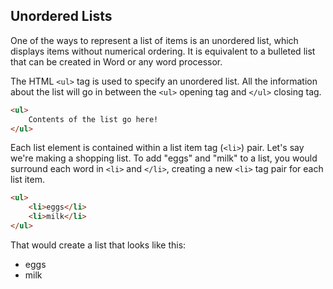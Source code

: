 ## Unordered Lists

One of the ways to represent a list of items is an unordered list, which displays items without numerical ordering. It is equivalent to a bulleted list that can be created in Word or any word processor.

The HTML `<ul>` tag is used to specify an unordered list. All the information about the list will go in between the `<ul>` opening tag and `</ul>` closing tag. 

```html
<ul>
    Contents of the list go here!
</ul>
```



Each list element is contained within a list item tag (`<li>`) pair. Let's say we're making a shopping list. To add "eggs" and "milk" to a list, you would surround each word in `<li>` and `</li>`, creating a new `<li>` tag pair for each list item. 

```html
<ul>
    <li>eggs</li>
    <li>milk</li>
</ul>
```



That would create a list that looks like this:

<ul>
    <li>eggs</li>
    <li>milk</li>
</ul>